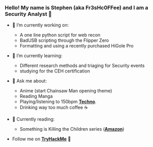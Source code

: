 ### Hello! My name is Stephen (aka Fr3sHc0FFee) and I am a Security Analyst 👋

- 🔭 I’m currently working on:
    - A one line python script for web recon
    - BadUSB scripting through the Flipper Zero
    - Formatting and using a recently purchased HiGole Pro
- 🌱 I’m currently learning:
    - Different research methods and triaging for Security events
    - studying for the CEH certification
- 💬 Ask me about:
    - Anime (start Chainsaw Man opening theme)
    - Reading Manga
    - Playing/listening to 150bpm **[Techno]**.
    - Drinking way too much coffee ☕
- 📖 Currently reading:
    - Something is Killing the Children series (**[Amazon]**)

      
- Follow me on **[TryHackMe]** 🤖

[amazon]: https://www.amazon.com/dp/B087F7SRC5?binding=paperback&ref=dbs_dp_sirpi "Amazon"
[tryhackme]: https://tryhackme.com/p/Fr3sHc0FFee "TryHackMe"
[techno]: https://open.spotify.com/playlist/37i9dQZF1E4nzt4cveHREl?si=d1530e7f6a5f4152
